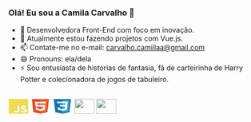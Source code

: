 ### Olá! Eu sou a Camila Carvalho 👋


- 🔭 Desenvolvedora Front-End com foco em inovação.
- 🌱 Atualmente estou fazendo projetos com Vue.js.
- 📫 Contate-me no e-mail: carvalho.camiilaa@gmail.com
- 😄 Pronouns: ela/dela
- ⚡ Sou entusiasta de histórias de fantasia, fã de carteirinha de Harry Potter e colecionadora de jogos de tabuleiro.

<div style="display: inline_block"><br>
  <img align="center"  height="30" width="40" src="https://raw.githubusercontent.com/devicons/devicon/master/icons/javascript/javascript-plain.svg"> 
  <img align="center"  height="30" width="40" src="https://raw.githubusercontent.com/devicons/devicon/master/icons/html5/html5-original.svg">
  <img align="center"  height="30" width="40" src="https://raw.githubusercontent.com/devicons/devicon/master/icons/css3/css3-original.svg">    
  <img align="center"  height="30" width="40" src="https://cdn.jsdelivr.net/gh/devicons/devicon/icons/nodejs/nodejs-original.svg" />  
  <img align="center"  height="30" width="40" src="https://cdn.jsdelivr.net/gh/devicons/devicon/icons/vuejs/vuejs-original.svg" />
          
          
</div>

